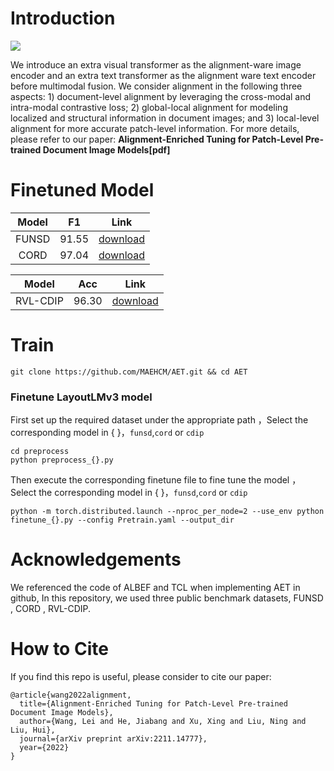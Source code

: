 # Introduction

![](https://user-images.githubusercontent.com/111342294/203943452-34caa175-01f4-47e4-bf57-d49e39276b28.png)


We introduce an extra visual transformer as the alignment-ware image encoder and an extra text transformer as the alignment ware text encoder before multimodal fusion. We consider alignment in the following three aspects: 1) document-level alignment by leveraging the cross-modal and intra-modal contrastive loss; 2) global-local alignment for modeling localized and structural information in document images; and 3) local-level alignment for more accurate patch-level information. For more details, please refer to our paper:  **Alignment-Enriched Tuning for Patch-Level Pre-trained Document Image Models[pdf]**


# Finetuned Model

| Model | F1      | Link      |
|:--------:| :-------------:|:-------------:|
| FUNSD | 91.55 | [download]() |
| CORD | 97.04 |[download]() |

| Model | Acc      | Link      |
|:--------:| :-------------:|:-------------:|
| RVL-CDIP | 96.30 |[download]() |


# Train

```
git clone https://github.com/MAEHCM/AET.git && cd AET
```

### Finetune LayoutLMv3 model

First set up the required dataset under the appropriate path ，Select the corresponding model in { }，`funsd`,`cord` or `cdip`

```
cd preprocess
python preprocess_{}.py
```

Then execute the corresponding finetune file to fine tune the model ，Select the corresponding model in { }，`funsd`,`cord` or `cdip`

```
python -m torch.distributed.launch --nproc_per_node=2 --use_env python finetune_{}.py --config Pretrain.yaml --output_dir
```


# Acknowledgements

We referenced the code of ALBEF and TCL when implementing AET in github, In this repository, we used three public benchmark datasets, FUNSD , CORD , RVL-CDIP.

# How to Cite
If you find this repo is useful, please consider to cite our paper:
```
@article{wang2022alignment,
  title={Alignment-Enriched Tuning for Patch-Level Pre-trained Document Image Models},
  author={Wang, Lei and He, Jiabang and Xu, Xing and Liu, Ning and Liu, Hui},
  journal={arXiv preprint arXiv:2211.14777},
  year={2022}
}

```

